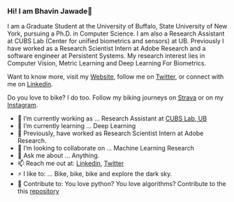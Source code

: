 ###  Hi! I am Bhavin Jawade👋

I am a Graduate Student at the University of Buffalo, State University of New York, pursuing a Ph.D. in Computer Science. I am also a Research Assistant at CUBS Lab (Center for unified biometrics and sensors) at UB. Previously I have worked as a Research Scientist Intern at Adobe Research and a software engineer at Persistent Systems. My research interest lies in Computer Vision, Metric Learning and Deep Learning For Biometrics. 

Want to know more, visit my [Website](http://bhavinjawade.github.io/), follow me on [Twitter](https://twitter.com/bhavinjawade), or connect with me on [Linkedin](https://www.linkedin.com/in/bhavinjawade/). 

Do you love to bike? I do too. Follow my biking journeys on [Strava](https://www.strava.com/athletes/62071195) or on my [Instagram](https://www.instagram.com/bhavin.jawade/).


- 🔭 I’m currently working as ... Research Assistant at [CUBS Lab, UB](https://www.buffalo.edu/cubs.html)
- 🌱 I’m currently learning ... Deep Learning
- 🔭 Previously, have worked as Research Scientist Intern at Adobe Research.
- 👯 I’m looking to collaborate on ... Machine Learning Research
- 💬 Ask me about ... Anything.
- 📫 Reach me out at: [Linkedin](https://www.linkedin.com/in/bhavinjawade/), [Twitter](https://twitter.com/bhavinjawade)
- ⚡ I like to: ... Bike, bike, bike and explore the dark sky. 
- 🚀 Contribute to: You love python? You love algorithms? Contribute to the this [repository](https://github.com/bhavinjawade/Advanced-Data-Structures-with-Python)
